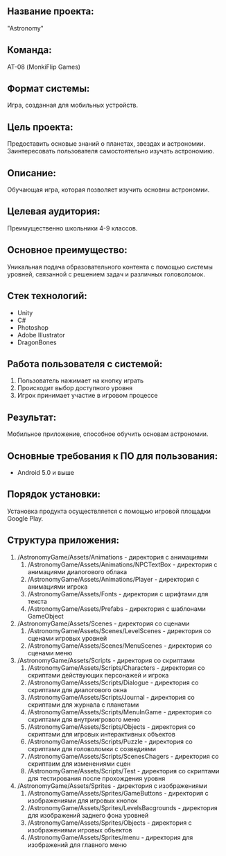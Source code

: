 ## Название проекта: 
"Astronomy"

## Команда: 
АТ-08 (MonkiFlip Games)

## Формат системы: 
Игра, созданная для мобильных устройств.

## Цель проекта:
Предоставить основые знаний о планетах, звездах и астрономии. Заинтересовать пользователя самостоятельно изучать астрономию.

## Описание:
Обучающая игра, которая позволяет изучить основны астрономии. 

## Целевая аудитория:
Преимущественно школьники 4-9 классов.

## Основное преимущество:
Уникальная подача образовательного контента с помощью системы уровней, связанной с решением задач и различных головоломок.

## Стек технологий: 
+ Unity
+ C#
+ Photoshop
+ Adobe Illustrator
+ DragonBones

## Работа пользователя с системой:
1. Пользователь нажимает на кнопку играть
2. Происходит выбор доступного уровня
3. Игрок принимает участие в игровом процессе

## Результат: 
Мобильное приложение, способное обучить основам астрономии.

## Основные требования к ПО для пользования:
- Android 5.0 и выше

## Порядок установки:
Установка продукта осуществляется с помощью игровой площадки Google Play.

## Структура приложения:
1. /AstronomyGame/Assets/Animations - директория с анимациями
    1. /AstronomyGame/Assets/Animations/NPCTextBox - директория с анимациями диалогового облака
    1. /AstronomyGame/Assets/Animations/Player - директория с анимациями игрока
    1. /AstronomyGame/Assets/Fonts - директория с шрифтами для текста
    1. /AstronomyGame/Assets/Prefabs - директория с шаблонами GameObject
4. /AstronomyGame/Assets/Scenes - директория со сценами
    1. /AstronomyGame/Assets/Scenes/LevelScenes - директория со сценами игровых уровней
    1. /AstronomyGame/Assets/Scenes/MenuScenes - директория со сценами меню
5. /AstronomyGame/Assets/Scripts - директория со скриптами
    1. /AstronomyGame/Assets/Scripts/Characters - директория со скриптами действующих персонажей и игрока
    1. /AstronomyGame/Assets/Scripts/Dialogue - директория со скриптами для диалогового окна
    1. /AstronomyGame/Assets/Scripts/Journal - директория со скриптами для журнала с планетами
    1. /AstronomyGame/Assets/Scripts/MenuInGame - директория со скриптами для внутриигрового меню
    1. /AstronomyGame/Assets/Scripts/Objects - директория со скриптами для игровых интерактивных объектов
    1. /AstronomyGame/Assets/Scripts/Puzzle - директория со скриптами для головоломки с созведиями
    1. /AstronomyGame/Assets/Scripts/ScenesChagers - директория со скриптаим для изменениями сцен
    1. /AstronomyGame/Assets/Scripts/Test - директория со скриптами для тестирования после прохождения уровня
6. /AstronomyGame/Assets/Sprites - директория с изображениями
    1. /AstronomyGame/Assets/Sprites/GameButtons - директория с изображениями для игровых кнопок
    1. /AstronomyGame/Assets/Sprites/LevelsBacgrounds - директория для изображений заднего фона уровней
    1. /AstronomyGame/Assets/Sprites/Objects - директория с изображениями игровых объектов
    1. /AstronomyGame/Assets/Sprites/menu - директория для изображений для главного меню
